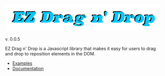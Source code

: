 ![EZ Drag n' Drop](logo.png)

v. 0.0.5

EZ Drag n' Drop is a Javascript library that makes it easy for users to drag and drop to reposition elements in the DOM.

 - [Examples](https://pamblam.github.io/ez-drag-n-drop/examples/)
 - [Documentation](https://pamblam.github.io/ez-drag-n-drop/docs/)
